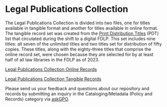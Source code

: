 
# Legal Publications Collection

The Legal Publications Collection is divided into two files, one for titles available in tangible format and another for titles available in online format. The tangible record set was created from the [Print Distribution Titles](https://www.fdlp.gov/file-repository-item/print-distribution-titles-pdt-list-12012023) (PDT) list that circulated during the shift to a digital FDLP. This set includes nine titles: all seven of the unlimited titles and two titles set for distribution of fifty copies. These titles, along with the eighty-three titles that comprise the online record set, were chosen because they are selected for by at least half of all law libraries in the FDLP as of 2023.

[Legal Publications Collection Online Records](legal_publications_online_collection.md)

[Legal Publications Collection Tangible Records](legal_publications_tangible_collection.md)

Please send us your feedback and questions about our repository and records by submitting an inquiry in the Cataloging/Metadata (Policy and Records) category via [askGPO](https://ask.gpo.gov/s/).
